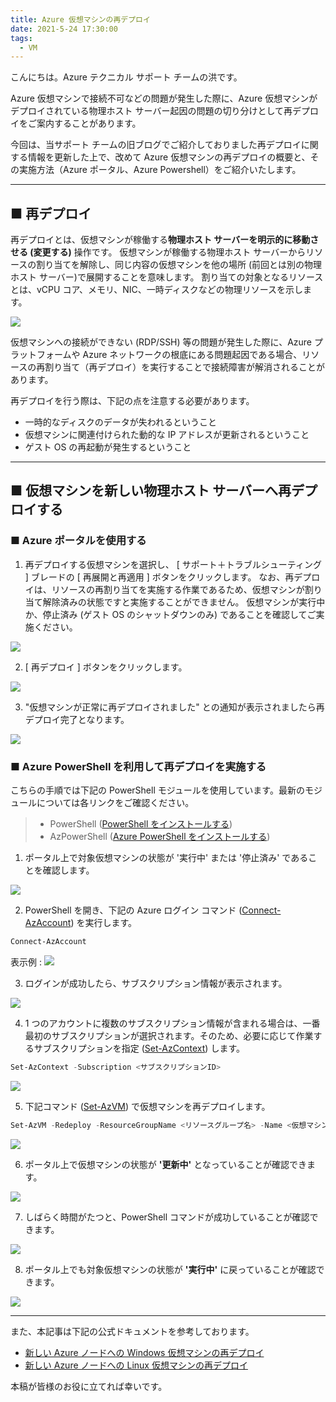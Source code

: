 ```yaml
---
title: Azure 仮想マシンの再デプロイ
date: 2021-5-24 17:30:00
tags:
  - VM
---
```


こんにちは。Azure テクニカル サポート チームの洪です。

Azure 仮想マシンで接続不可などの問題が発生した際に、Azure 仮想マシンがデプロイされている物理ホスト サーバー起因の問題の切り分けとして再デプロイをご案内することがあります。

今回は、当サポート チームの旧ブログでご紹介しておりました再デプロイに関する情報を更新した上で、改めて Azure 仮想マシンの再デプロイの概要と、その実施方法（Azure ポータル、Azure Powershell）をご紹介いたします。

---

## ■ 再デプロイ
再デプロイとは、仮想マシンが稼働する**物理ホスト サーバーを明示的に移動させる (変更する)** 操作です。
仮想マシンが稼働する物理ホスト サーバーからリソースの割り当てを解除し、同じ内容の仮想マシンを他の場所 (前回とは別の物理ホスト サーバー)で展開することを意味します。
割り当ての対象となるリソースとは、vCPU コア、メモリ、NIC、一時ディスクなどの物理リソースを示します。

![](./vm-redeploy/Redeploy-Virtual-Machine-to-new-Azure-node.jpg)

仮想マシンへの接続ができない (RDP/SSH) 等の問題が発生した際に、Azure プラットフォームや Azure ネットワークの根底にある問題起因である場合、リソースの再割り当て（再デプロイ）を実行することで接続障害が解消されることがあります。

再デプロイを行う際は、下記の点を注意する必要があります。

- 一時的なディスクのデータが失われるということ
- 仮想マシンに関連付けられた動的な IP アドレスが更新されるということ
- ゲスト OS の再起動が発生するということ

---

## ■ 仮想マシンを新しい物理ホスト サーバーへ再デプロイする

### ■ Azure ポータルを使用する

1. 再デプロイする仮想マシンを選択し、 [ サポート＋トラブルシューティング ] ブレードの [ 再展開と再適用 ] ボタンをクリックします。
なお、再デプロイは、リソースの再割り当てを実施する作業であるため、仮想マシンが割り当て解除済みの状態ですと実施することができません。
仮想マシンが実行中か、停止済み (ゲスト OS のシャットダウンのみ) であることを確認してご実施ください。

![](./vm-redeploy/vm-redeploy-portal-1.png)

2. [ 再デプロイ ] ボタンをクリックします。

![](./vm-redeploy/vm-redeploy-portal-2.png)

3. "仮想マシンが正常に再デプロイされました" との通知が表示されましたら再デプロイ完了となります。

![](./vm-redeploy/vm-redeploy-portal-3.png)

### ■ Azure PowerShell を利用して再デプロイを実施する
こちらの手順では下記の PowerShell モジュールを使用しています。最新のモジュールについては各リンクをご確認ください。

>- PowerShell
>([PowerShell をインストールする](https://docs.microsoft.com/ja-jp/powershell/scripting/install/installing-powershell))
>- AzPowerShell
>([Azure PowerShell をインストールする](https://docs.microsoft.com/ja-jp/powershell/azure/install-az-ps))


1. ポータル上で対象仮想マシンの状態が '実行中' または '停止済み' であることを確認します。

![](./vm-redeploy/vm-redeploy-powershell-1.png)

2. PowerShell を開き、下記の Azure ログイン コマンド ([Connect-AzAccount](https://docs.microsoft.com/en-us/powershell/module/az.accounts/Connect-AzAccount?view=azps-5.9.0)) を実行します。

```PowerShell
Connect-AzAccount
```

表示例 :
![](./vm-redeploy/vm-redeploy-powershell-2.png)

3. ログインが成功したら、サブスクリプション情報が表示されます。

![](./vm-redeploy/vm-redeploy-powershell-3.png)

4. 1 つのアカウントに複数のサブスクリプション情報が含まれる場合は、一番最初のサブスクリプションが選択されます。そのため、必要に応じて作業するサブスクリプションを指定 ([Set-AzContext](https://docs.microsoft.com/en-us/powershell/module/az.accounts/Set-AzContext?view=azps-5.9.0)) します。

```PowerShell
Set-AzContext -Subscription <サブスクリプションID>
```

![](./vm-redeploy/vm-redeploy-powershell-4.png)

5. 下記コマンド ([Set-AzVM](https://docs.microsoft.com/en-us/powershell/module/az.compute/set-azvm?view=azps-5.9.0#:~:text=The%20Set-AzVM%20cmdlet%20marks%20a%20virtual%20machine%20as,and%20use%20Sysprep%20to%20prepare%20the%20hard%20disk.)) で仮想マシンを再デプロイします。

```PowerShell
Set-AzVM -Redeploy -ResourceGroupName <リソースグループ名> -Name <仮想マシン名>
```

  ![](./vm-redeploy/vm-redeploy-powershell-5.png)


6. ポータル上で仮想マシンの状態が **'更新中'** となっていることが確認できます。

![](./vm-redeploy/vm-redeploy-powershell-6.png)

7. しばらく時間がたつと、PowerShell コマンドが成功していることが確認できます。

![](./vm-redeploy/vm-redeploy-powershell-7.png)

8. ポータル上でも対象仮想マシンの状態が **'実行中'** に戻っていることが確認できます。

![](./vm-redeploy/vm-redeploy-powershell-8.png)

---

また、本記事は下記の公式ドキュメントを参考しております。

- [新しい Azure ノードへの Windows 仮想マシンの再デプロイ](https://docs.microsoft.com/ja-jp/troubleshoot/azure/virtual-machines/redeploy-to-new-node-windows)
- [新しい Azure ノードへの Linux 仮想マシンの再デプロイ](https://docs.microsoft.com/ja-jp/troubleshoot/azure/virtual-machines/redeploy-to-new-node-linux)

本稿が皆様のお役に立てれば幸いです。
